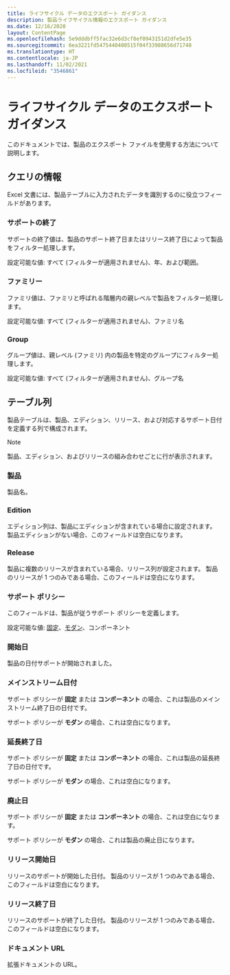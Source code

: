```yaml
---
title: ライフサイクル データのエクスポート ガイダンス
description: 製品ライフサイクル情報のエクスポート ガイダンス
ms.date: 12/16/2020
layout: ContentPage
ms.openlocfilehash: 5e9dddbff5fac32e6d3cf8ef0943151d2dfe5e35
ms.sourcegitcommit: 6ea3221fd5475440480515f04f33988656d71748
ms.translationtype: HT
ms.contentlocale: ja-JP
ms.lasthandoff: 11/02/2021
ms.locfileid: "3546861"
---
```

# <a name="lifecycle-data-export-guidance"></a>ライフサイクル データのエクスポート ガイダンス
このドキュメントでは、製品のエクスポート ファイルを使用する方法について説明します。

## <a name="query-information"></a>クエリの情報
Excel 文書には、製品テーブルに入力されたデータを識別するのに役立つフィールドがあります。

### <a name="end-of-support"></a>サポートの終了
サポートの終了値は、製品のサポート終了日またはリリース終了日によって製品をフィルター処理します。

設定可能な値: すべて (フィルターが適用されません)、年、および範囲。

### <a name="family"></a>ファミリー
ファミリ値は、ファミリと呼ばれる階層内の親レベルで製品をフィルター処理します。

設定可能な値: すべて (フィルターが適用されません)、ファミリ名

### <a name="group"></a>Group
グループ値は、親レベル (ファミリ) 内の製品を特定のグループにフィルター処理します。

設定可能な値: すべて (フィルターが適用されません)、グループ名

## <a name="table-columns"></a>テーブル列
製品テーブルは、製品、エディション、リリース、および対応するサポート日付を定義する列で構成されます。

> [!NOTE]
> 製品、エディション、およびリリースの組み合わせごとに行が表示されます。

### <a name="product"></a>製品
製品名。

### <a name="edition"></a>Edition
エディション列は、製品にエディションが含まれている場合に設定されます。 製品エディションがない場合、このフィールドは空白になります。

### <a name="release"></a>Release
製品に複数のリリースが含まれている場合、リリース列が設定されます。
製品のリリースが 1 つのみである場合、このフィールドは空白になります。

### <a name="support-policy"></a>サポート ポリシー
このフィールドは、製品が従うサポート ポリシーを定義します。

設定可能な値: [固定](/lifecycle/policies/fixed)、[モダン](/lifecycle/policies/modern)、コンポーネント

### <a name="start-date"></a>開始日
製品の日付サポートが開始されました。

### <a name="mainstream-date"></a>メインストリーム日付
サポート ポリシーが **固定** または **コンポーネント** の場合、これは製品のメインストリーム終了日の日付です。
  
サポート ポリシーが **モダン** の場合、これは空白になります。

### <a name="extended-end-date"></a>延長終了日
サポート ポリシーが **固定** または **コンポーネント** の場合、これは製品の延長終了日の日付です。

サポート ポリシーが **モダン** の場合、これは空白になります。

### <a name="retirement-date"></a>廃止日
サポート ポリシーが **固定** または **コンポーネント** の場合、これは空白になります。

サポート ポリシーが **モダン** の場合、これは製品の廃止日になります。

### <a name="release-start-date"></a>リリース開始日
リリースのサポートが開始した日付。 製品のリリースが 1 つのみである場合、このフィールドは空白になります。
 
### <a name="release-end-date"></a>リリース終了日
リリースのサポートが終了した日付。
製品のリリースが 1 つのみである場合、このフィールドは空白になります。

### <a name="docs-url"></a>ドキュメント URL
拡張ドキュメントの URL。
